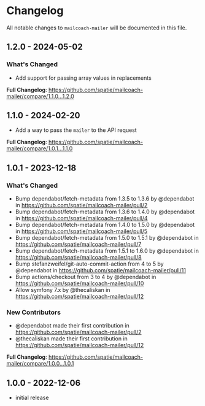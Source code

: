 # Changelog

All notable changes to `mailcoach-mailer` will be documented in this file.

## 1.2.0 - 2024-05-02

### What's Changed

* Add support for passing array values in replacements

**Full Changelog**: https://github.com/spatie/mailcoach-mailer/compare/1.1.0...1.2.0

## 1.1.0 - 2024-02-20

* Add a way to pass the `mailer` to the API request

**Full Changelog**: https://github.com/spatie/mailcoach-mailer/compare/1.0.1...1.1.0

## 1.0.1 - 2023-12-18

### What's Changed

* Bump dependabot/fetch-metadata from 1.3.5 to 1.3.6 by @dependabot in https://github.com/spatie/mailcoach-mailer/pull/2
* Bump dependabot/fetch-metadata from 1.3.6 to 1.4.0 by @dependabot in https://github.com/spatie/mailcoach-mailer/pull/4
* Bump dependabot/fetch-metadata from 1.4.0 to 1.5.0 by @dependabot in https://github.com/spatie/mailcoach-mailer/pull/5
* Bump dependabot/fetch-metadata from 1.5.0 to 1.5.1 by @dependabot in https://github.com/spatie/mailcoach-mailer/pull/7
* Bump dependabot/fetch-metadata from 1.5.1 to 1.6.0 by @dependabot in https://github.com/spatie/mailcoach-mailer/pull/8
* Bump stefanzweifel/git-auto-commit-action from 4 to 5 by @dependabot in https://github.com/spatie/mailcoach-mailer/pull/11
* Bump actions/checkout from 3 to 4 by @dependabot in https://github.com/spatie/mailcoach-mailer/pull/10
* Allow symfony 7.x by @thecaliskan in https://github.com/spatie/mailcoach-mailer/pull/12

### New Contributors

* @dependabot made their first contribution in https://github.com/spatie/mailcoach-mailer/pull/2
* @thecaliskan made their first contribution in https://github.com/spatie/mailcoach-mailer/pull/12

**Full Changelog**: https://github.com/spatie/mailcoach-mailer/compare/1.0.0...1.0.1

## 1.0.0 - 2022-12-06

- initial release
